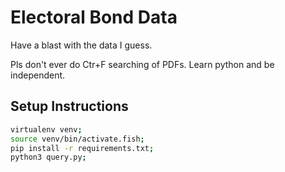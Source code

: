 # Electoral Bond Data

Have a blast with the data I guess. 

Pls don't ever do Ctr+F searching of PDFs. Learn python and be independent.

## Setup Instructions
```bash
virtualenv venv;
source venv/bin/activate.fish;
pip install -r requirements.txt;
python3 query.py;
```